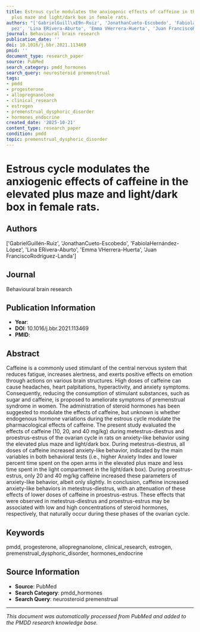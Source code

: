 ```yaml
---
title: Estrous cycle modulates the anxiogenic effects of caffeine in the elevated
  plus maze and light/dark box in female rats.
authors: "['GabrielGuill\xE9n-Ruiz', 'JonathanCueto-Escobedo', 'FabiolaHern\xE1ndez-L\xF3\
  pez', 'Lina ERivera-Aburto', 'Emma VHerrera-Huerta', 'Juan FranciscoRodr\xEDguez-Landa']"
journal: Behavioural brain research
publication_date: ''
doi: 10.1016/j.bbr.2021.113469
pmid: ''
document_type: research_paper
source: PubMed
search_category: pmdd_hormones
search_query: neurosteroid premenstrual
tags:
- pmdd
- progesterone
- allopregnanolone
- clinical_research
- estrogen
- premenstrual_dysphoric_disorder
- hormones_endocrine
created_date: '2025-10-21'
content_type: research_paper
condition: pmdd
topic: premenstrual_dysphoric_disorder
---
```


# Estrous cycle modulates the anxiogenic effects of caffeine in the elevated plus maze and light/dark box in female rats.

## Authors
['GabrielGuillén-Ruiz', 'JonathanCueto-Escobedo', 'FabiolaHernández-López', 'Lina ERivera-Aburto', 'Emma VHerrera-Huerta', 'Juan FranciscoRodríguez-Landa']

## Journal
Behavioural brain research

## Publication Information
- **Year**: 
- **DOI**: 10.1016/j.bbr.2021.113469
- **PMID**: 

## Abstract
Caffeine is a commonly used stimulant of the central nervous system that reduces fatigue, increases alertness, and exerts positive effects on emotion through actions on various brain structures. High doses of caffeine can cause headaches, heart palpitations, hyperactivity, and anxiety symptoms. Consequently, reducing the consumption of stimulant substances, such as sugar and caffeine, is proposed to ameliorate symptoms of premenstrual syndrome in women. The administration of steroid hormones has been suggested to modulate the effects of caffeine, but unknown is whether endogenous hormone variations during the estrous cycle modulate the pharmacological effects of caffeine. The present study evaluated the effects of caffeine (10, 20, and 40 mg/kg) during metestrus-diestrus and proestrus-estrus of the ovarian cycle in rats on anxiety-like behavior using the elevated plus maze and light/dark box. During metestrus-diestrus, all doses of caffeine increased anxiety-like behavior, indicated by the main variables in both behavioral tests (i.e., higher Anxiety Index and lower percent time spent on the open arms in the elevated plus maze and less time spent in the light compartment in the light/dark box). During proestrus-estrus, only 20 and 40 mg/kg caffeine increased these parameters of anxiety-like behavior, albeit only slightly. In conclusion, caffeine increased anxiety-like behaviors in metestrus-diestrus, with an attenuation of these effects of lower doses of caffeine in proestrus-estrus. These effects that were observed in metestrus-diestrus and proestrus-estrus may be associated with low and high concentrations of steroid hormones, respectively, that naturally occur during these phases of the ovarian cycle.

## Keywords
pmdd, progesterone, allopregnanolone, clinical_research, estrogen, premenstrual_dysphoric_disorder, hormones_endocrine

## Source Information
- **Source**: PubMed
- **Search Category**: pmdd_hormones
- **Search Query**: neurosteroid premenstrual

---
*This document was automatically processed from PubMed and added to the PMDD research knowledge base.*
